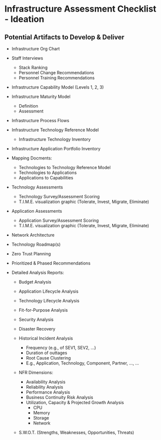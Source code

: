 
# Infrastructure Assessment Checklist - Ideation

## Potential Artifacts to Develop & Deliver

- Infrastructure Org Chart


- Staff Interviews
  + Stack Ranking
  + Personnel Change Recommendations
  + Personnel Training Recommendations 


- Infrastructure Capability Model (Levels 1, 2, 3)


- Infrastructure Maturity Model 
  + Definition
  + Assessment


- Infrastructure Process Flows 


- Infrastructure Technology Reference Model 
  + Infrastructure Technology Inventory 


- Infrastructure Application Portfolio Inventory 


- Mapping Docments:
  + Technologies to Technology Reference Model
  + Technologies to Applications
  + Applications to Capabilities 


- Technology Assessments
  + Technology Survey/Assessment Scoring
  + T.I.M.E. visualization graphic (Tolerate, Invest, Migrate, Eliminate)


- Application Assessments 
  + Application Survey/Assessment Scoring
  + T.I.M.E. visualization graphic (Tolerate, Invest, Migrate, Eliminate)


- Network Architecture 


- Technology Roadmap(s)


- Zero Trust Planning


- Prioritized & Phased Recommendations 


- Detailed Analysis Reports:
  + Budget Analysis

  + Application Lifecycle Analysis

  + Technology Lifecycle Analysis

  + Fit-for-Purpose Analysis

  + Security Analysis

  + Disaster Recovery 

  + Historical Incident Analysis
    * Frequency (e.g., of SEV1, SEV2, ...)
    * Duration of outtages 
    * Root Cause Clustering
    * E.g., Application, Technology, Component, Partner, ..., ...

  + NFR Dimensions:
    * Availability Analysis
    * Reliability Analysis
    * Performance Analysis
    * Business Continuity Risk Analysis
    * Utilization, Capacity & Projected Growth Analysis
      * CPU 
      * Memory 
      * Storage
      * Network

  + S.W.O.T. (Strengths, Weaknesses, Opportunities, Threats)

  
